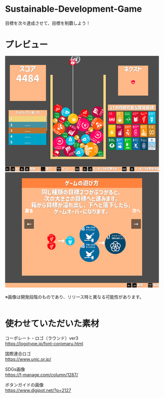 # Sustainable-Development-Game
目標を次々達成させて、目標を制覇しよう！


# プレビュー
<img src="./screenshots/preview_playing.png">
<img src="./screenshots/preview_howtoplay.png">
<br><br>
※画像は開発段階のものであり、リリース時と異なる可能性があります。
<br><br>

# 使わせていただいた素材

コーポレート・ロゴ（ラウンド）ver3  
https://logotype.jp/font-corpmaru.html

国際連合ロゴ  
https://www.unic.or.jp/

SDGs画像  
https://f-manage.com/column/1287/

ボタンガイドの画像  
https://www.digipot.net/?p=2127
